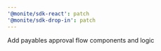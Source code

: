 ```yaml
---
'@monite/sdk-react': patch
'@monite/sdk-drop-in': patch
---
```


Add payables approval flow components and logic
